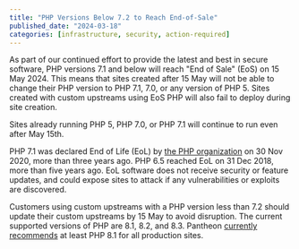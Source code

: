 ```yaml
---
title: "PHP Versions Below 7.2 to Reach End-of-Sale"
published_date: "2024-03-18"
categories: [infrastructure, security, action-required]
---
```

As part of our continued effort to provide the latest and best in secure software, PHP versions 7.1 and below will reach "End of Sale" (EoS) on 15 May 2024. This means that sites created after 15 May will not be able to change their PHP version to PHP 7.1, 7.0, or any version of PHP 5. Sites created with custom upstreams using EoS PHP will also fail to deploy during site creation.

Sites already running PHP 5, PHP 7.0, or PHP 7.1 will continue to run even after May 15th.

PHP 7.1 was declared End of Life (EoL) by [the PHP organization](https://www.php.net/supported-versions.php) on 30 Nov 2020, more than three years ago. PHP 6.5 reached EoL on 31 Dec 2018, more than five years ago. EoL software does not receive security or feature updates, and could expose sites to attack if any vulnerabilities or exploits are discovered.

Customers using custom upstreams with a PHP version less than 7.2 should update their custom upstreams by 15 May to avoid disruption. The current supported versions of PHP are 8.1, 8.2, and 8.3. Pantheon [currently recommends](https://docs.pantheon.io/guides/php#supported-php-versions) at least PHP 8.1 for all production sites.